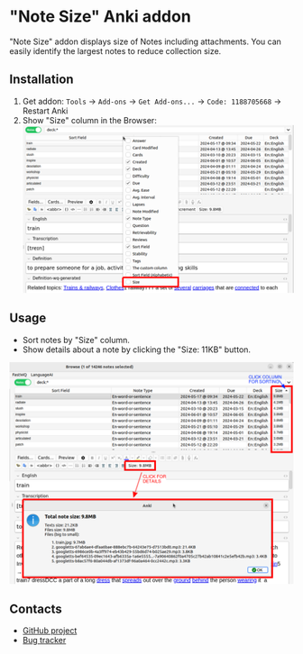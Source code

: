 # "Note Size" Anki addon

"Note Size" addon displays size of Notes including attachments.
You can easily identify the largest notes to reduce collection size.

## Installation

1. Get addon: `Tools` -> `Add-ons` -> `Get Add-ons...` -> `Code: 1188705668` -> Restart Anki
2. Show "Size" column in the Browser:  
   ![](https://raw.githubusercontent.com/Aleks-Ya/note-size-anki-addon/main/description/display_column.png)

## Usage

- Sort notes by "Size" column.
- Show details about a note by clicking the "Size: 11KB" button.

![](https://raw.githubusercontent.com/Aleks-Ya/note-size-anki-addon/main/description/column_shown.png)

## Contacts

- [GitHub project](https://github.com/Aleks-Ya/note-size-anki-addon)
- [Bug tracker](https://github.com/Aleks-Ya/note-size-anki-addon/issues)
